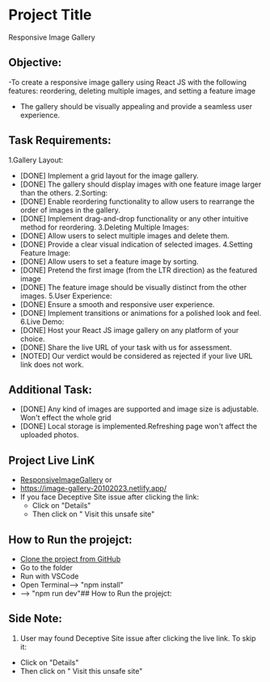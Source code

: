 # Project Title

Responsive Image Gallery

## Objective:

-To create a responsive image gallery using React JS with the following features: reordering, deleting multiple images, and setting a feature image

- The gallery should be visually appealing and provide a seamless user experience.

## Task Requirements:

1.Gallery Layout:

- [DONE] Implement a grid layout for the image gallery.
- [DONE] The gallery should display images with one feature image larger than the others.
  2.Sorting:
- [DONE] Enable reordering functionality to allow users to rearrange the order of images in the gallery.
- [DONE] Implement drag-and-drop functionality or any other intuitive method for reordering.
  3.Deleting Multiple Images:
- [DONE] Allow users to select multiple images and delete them.
- [DONE] Provide a clear visual indication of selected images.
  4.Setting Feature Image:
- [DONE] Allow users to set a feature image by sorting.
- [DONE] Pretend the first image (from the LTR direction) as the featured image
- [DONE] The feature image should be visually distinct from the other images.
  5.User Experience:
- [DONE] Ensure a smooth and responsive user experience.
- [DONE] Implement transitions or animations for a polished look and feel.
  6.Live Demo:
- [DONE] Host your React JS image gallery on any platform of your choice.
- [DONE] Share the live URL of your task with us for assessment.
- [NOTED] Our verdict would be considered as rejected if your live URL link does not work.

## Additional Task:

- [DONE] Any kind of images are supported and image size is adjustable. Won't effect the whole grid
- [DONE] Local storage is implemented.Refreshing page won't affect the uploaded photos.

## Project Live LinK

- [ResponsiveImageGallery](https://image-gallery-20102023.netlify.app/) or
- https://image-gallery-20102023.netlify.app/
- If you face Deceptive Site issue after clicking the link:
  - Click on "Details"
  - Then click on " Visit this unsafe site"

## How to Run the projejct:

- [Clone the project from GitHub](https://github.com/MdShamiurR/image-gallery)
- Go to the folder
- Run with VSCode
- Open Terminal--> "npm install"
- --> "npm run dev"## How to Run the projejct:

## Side Note:

1.  User may found Deceptive Site issue after clicking the live link. To skip it:

- Click on "Details"
- Then click on " Visit this unsafe site"
